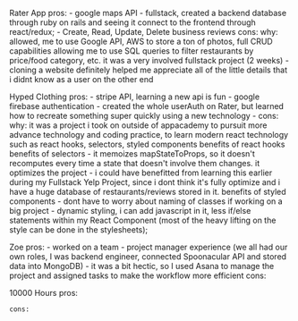 Rater App
    pros:
        - google maps API
        - fullstack, created a backend database through ruby on rails and seeing it connect to the frontend through react/redux;
        - Create, Read, Update, Delete business reviews
    cons:
    why: allowed, me to use Google API, AWS to store a ton of photos, full CRUD capabilities allowing me to use SQL queries to filter restaurants by price/food category, etc. it was a very involved fullstack project (2 weeks)
    - cloning a website definitely helped me appreciate all of the little details that i didnt know as a user on the other end

Hyped Clothing
    pros:
        - stripe API, learning a new api is fun
        - google firebase authentication - created the whole userAuth on Rater, but learned how to recreate something super quickly using a new technology
      - 
    cons:
    why: it was a project i took on outside of appacademy to pursuit more advance technology and coding practice, to learn modern react technology such as react hooks, selectors, styled components
        benefits of react hooks
        benefits of selectors - it memoizes mapStateToProps, so it doesn't recomputes every time a state that doesn't involve them changes. it optimizes the project
            - i could have benefitted from learning this earlier during my Fullstack Yelp Project, since i dont think it's fully optimize and i have a huge database of restaurants/reviews stored in it. 
        benefits of styled components 
            - dont have to worry about naming of classes if working on a big project
            - dynamic styling, i can add javascript in it, less if/else statements within my React Component (most of the heavy lifting on the style can be done in the stylesheets);

Zoe
    pros:
        - worked on a team
        - project manager experience (we all had our own roles, I was backend engineer, connected Spoonacular API and stored data into MongoDB)
        - it was a bit hectic, so I used Asana to manage the project and assigned tasks to make the workflow more efficient
    cons:

10000 Hours
    pros:

    cons:
